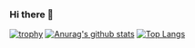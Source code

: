 ### Hi there 👋
[![trophy](https://github-profile-trophy.vercel.app/?username=oatrice)](https://github.com/ryo-ma/github-profile-trophy)
[![Anurag's github stats](https://github-readme-stats.vercel.app/api?username=oatrice&count_private=true&show_icons=true&show_owner=true&bg_color=30,009688,66bb6a&text_color=ffffff&title_color=bbdefb&icon_color=bbdefb)](https://github.com/anuraghazra/github-readme-stats)
[![Top Langs](https://github-readme-stats.vercel.app/api/top-langs/?username=oatrice)](https://github.com/anuraghazra/github-readme-stats)




<!--
**oatrice/oatrice** is a ✨ _special_ ✨ repository because its `README.md` (this file) appears on your GitHub profile.

Here are some ideas to get you started:

- 🔭 I’m currently working on ...
- 🌱 I’m currently learning ...
- 👯 I’m looking to collaborate on ...
- 🤔 I’m looking for help with ...
- 💬 Ask me about ...
- 📫 How to reach me: ...
- 😄 Pronouns: ...
- ⚡ Fun fact: ...
-->

